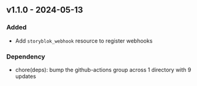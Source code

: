 ## v1.1.0 - 2024-05-13
### Added
* Add `storyblok_webhook` resource to register webhooks
### Dependency
* chore(deps): bump the github-actions group across 1 directory with 9 updates
